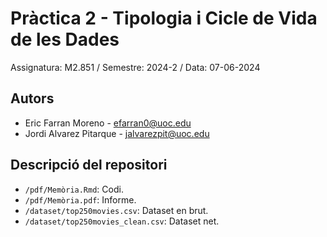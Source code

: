 # Pràctica 2 - Tipologia i Cicle de Vida de les Dades

Assignatura: M2.851 / Semestre: 2024-2 / Data: 07-06-2024

## Autors
  * Eric Farran Moreno - [efarran0@uoc.edu](efarran0@uoc.edu)
  * Jordi Alvarez Pitarque - [jalvarezpit@uoc.edu](jalvarezpit@uoc.edu)

## Descripció del repositori
  * `/pdf/Memòria.Rmd`: Codi.
  * `/pdf/Memòria.pdf`: Informe.
  * `/dataset/top250movies.csv`: Dataset en brut.
  * `/dataset/top250movies_clean.csv`: Dataset net.
